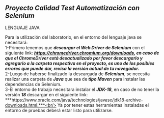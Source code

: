 ## ***Proyecto Calidad Test Automatización con Selenium***

LENGUAJE JAVA<br/>

Para la utilización del laboratorio, en el entorno del lenguaje java se necesitará:<br/>
1-Primero tenemos que ***descargar el Web Driver de Selenium*** con el siguiente link: ***https://chromedriver.chromium.org/downloads, en caso de que el ChromeDriver está desactualizado por favor descargarlo y agregarlo a la carpeta respectiva en el proyecto, es uno de los posibles errores que puede dar, revisa la versión actual de tu navegador.***<br/>
2-Luego de haberse finalizado la descargada de ***Selenium***, se necesita realizar una carpeta de ***Java*** que sea de ***tipo Maven*** para instalar las dependencias de Selenium.<br/> 
3-El entorno de trabajo necesitara instalar el ***JDK-18***, en caso de no tener la versión ***18*** descargar en el siguiente link: ***https://www.oracle.com/java/technologies/javase/jdk18-archive-downloads.html.***<br/>
Ya por tener estas herramientas instaladas el entorno de pruebas deberá estar listo para utilizarse.<br/>
